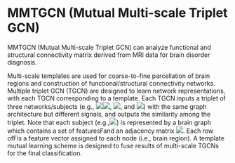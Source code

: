 # MMTGCN (Mutual Multi-scale Triplet GCN)
MMTGCN (Mutual Multi-scale Triplet GCN) can analyze functional and structural connectivity matrix derived from MRI data for brain disorder diagnosis.

Multi-scale templates are used for coarse-to-fine parcellation of brain regions and construction of functional/structural connectivity networks. Multiple triplet GCN (TGCN) are  designed to learn network representations, with each TGCN corresponding to a template. Each TGCN inputs a triplet of three networks/subjects (e.g., <img src="https://latex.codecogs.com/gif.latex?mathbf{X}_{a}^{T}" /><img src="http://chart.googleapis.com/chart?cht=tx&chl=\mathbf{X}_{a}^{T}" style="border:none;">, <img src="http://chart.googleapis.com/chart?cht=tx&chl=\mathbf{X}_{p}^{T}" style="border:none;">, and <img src="http://chart.googleapis.com/chart?cht=tx&chl=\mathbf{X}_{n}^{T}" style="border:none;">) with the same graph architecture but different signals, and outputs the similarity among the triplet. Note that each subject (e.g.,<img src="http://chart.googleapis.com/chart?cht=tx&chl=\mathbf{X}_{a}^{T}" style="border:none;">) is represented by a brain graph which contains a set of featuresFand an adjacency matrix <img src="http://chart.googleapis.com/chart?cht=tx&chl=\mathbf{A}" style="border:none;">. Each row ofFis a feature vector assigned to each node (i.e., brain region). A template mutual learning scheme is designed to fuse results of multi-scale TGCNs for the final classification.



